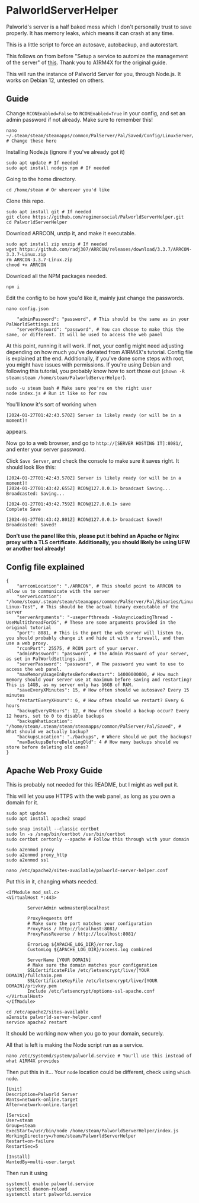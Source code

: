 ﻿# PalworldServerHelper
Palworld's server is a half baked mess which I don't personally trust to save properly. It has memory leaks, which means it can crash at any time.

This is a little script to force an autosave, autobackup, and autorestart.

This follows on from before "Setup a service to automize the management of the server" of [this](https://github.com/A1RM4X/HowTo-Palworld). Thank you to A1RM4X for the original guide.

This will run the instance of Palworld Server for you, through Node.js. It works on Debian 12, untested on others.

## Guide

Change `RCONEnabled=False` to `RCONEnabled=True` in your config, and set an admin password if not already. Make sure to remember this!
```
nano ~/.steam/steam/steamapps/common/PalServer/Pal/Saved/Config/LinuxServer/PalWorldSettings.ini # Change these here
```

Installing Node.js (ignore if you've already got it)
```
sudo apt update # If needed
sudo apt install nodejs npm # If needed
```

Going to the home directory.
```
cd /home/steam # Or wherever you'd like
```

Clone this repo.
```
sudo apt install git # If needed
git clone https://github.com/regimensocial/PalworldServerHelper.git
cd PalworldServerHelper
```

Download ARRCON, unzip it, and make it executable.
```
sudo apt install zip unzip # If needed
wget https://github.com/radj307/ARRCON/releases/download/3.3.7/ARRCON-3.3.7-Linux.zip
rm ARRCON-3.3.7-Linux.zip
chmod +x ARRCON
```

Download all the NPM packages needed.
```
npm i
```

Edit the config to be how you'd like it, mainly just change the passwords.
```
nano config.json
```

```
    "adminPassword": "password", # This should be the same as in your PalWorldSettings.ini
    "serverPassword": "password", # You can choose to make this the same, or different. It will be used to access the web panel
```

At this point, running it will work. If not, your config might need adjusting depending on how much you've deviated from A1RM4X's tutorial. Config file is explained at the end. Additionally, if you've done some steps with root, you might have issues with permissions. If you're using Debian and following this tutorial, you probably know how to sort those out (`chown -R steam:steam /home/steam/PalworldServerHelper`).
```
sudo -u steam bash # Make sure you're on the right user
node index.js # Run it like so for now
```

You'll know it's sort of working when 
```
[2024-01-27T01:42:43.570Z] Server is likely ready (or will be in a moment)!
```
appears.

Now go to a web browser, and go to `http://[SERVER HOSTING IT]:8081/`, and enter your server password.

Click `Save Server`, and check the console to make sure it saves right. It should look like this:

```
[2024-01-27T01:42:43.570Z] Server is likely ready (or will be in a moment)!
[2024-01-27T01:43:42.655Z] RCON@127.0.0.1> broadcast Saving...
Broadcasted: Saving...

[2024-01-27T01:43:42.759Z] RCON@127.0.0.1> save
Complete Save

[2024-01-27T01:43:42.801Z] RCON@127.0.0.1> broadcast Saved!
Broadcasted: Saved!
```

**Don't use the panel like this, please put it behind an Apache or Nginx proxy with a TLS certificate. Additionally, you should likely be using UFW or another tool already!**

## Config file explained

```
{
    "arrconLocation": "./ARRCON", # This should point to ARRCON to allow us to communicate with the server
    "serverLocation": "/home/steam/.steam/steam/steamapps/common/PalServer/Pal/Binaries/Linux/PalServer-Linux-Test", # This should be the actual binary executable of the server
    "serverArguments": "-useperfthreads -NoAsyncLoadingThread -UseMultithreadForDS", # These are some arguments provided in the original tutorial
    "port": 8081, # This is the port the web server will listen to, you should probably change it and hide it with a firewall, and then use a web proxy.
    "rconPort": 25575, # RCON port of your server.
    "adminPassword": "password", # The Admin Password of your server, as set in PalWorldSettings.ini
    "serverPassword": "password", # The password you want to use to access the web panel.
    "maxMemoryUsageInBytesBeforeRestart": 14000000000, # How much memory should your server use at maximum before saving and restarting? This is 14GB, as my server only has 16GB of RAM.
    "saveEveryXMinutes": 15, # How often should we autosave? Every 15 minutes
    "restartEveryXHours": 6, # How often should we restart? Every 6 hours
    "backupEveryXHours": 12, # How often should a backup occur? Every 12 hours, set to 0 to disable backups
    "backupWhatLocation": "/home/steam/.steam/steam/steamapps/common/PalServer/Pal/Saved", # What should we actually backup?
    "backupsLocation": "./backups", # Where should we put the backups?
    "maxBackupsBeforeDeletingOld": 4 # How many backups should we store before deleting old ones?
}
```

## Apache Web Proxy Guide
This is probably not needed for this README, but I might as well put it.

This will let you use HTTPS with the web panel, as long as you own a domain for it.

```
sudo apt update
sudo apt install apache2 snapd

sudo snap install --classic certbot
sudo ln -s /snap/bin/certbot /usr/bin/certbot
sudo certbot certonly --apache # Follow this through with your domain

sudo a2enmod proxy
sudo a2enmod proxy_http
sudo a2enmod ssl
```

```
nano /etc/apache2/sites-available/palworld-server-helper.conf
```

Put this in it, changing whats needed.

```
<IfModule mod_ssl.c>
<VirtualHost *:443>

        ServerAdmin webmaster@localhost

        ProxyRequests Off
        # Make sure the port matches your configuration
        ProxyPass / http://localhost:8081/ 
        ProxyPassReverse / http://localhost:8081/ 

        ErrorLog ${APACHE_LOG_DIR}/error.log
        CustomLog ${APACHE_LOG_DIR}/access.log combined

        ServerName [YOUR DOMAIN]
        # Make sure the domain matches your configuration
        SSLCertificateFile /etc/letsencrypt/live/[YOUR DOMAIN]/fullchain.pem 
        SSLCertificateKeyFile /etc/letsencrypt/live/[YOUR DOMAIN]/privkey.pem
        Include /etc/letsencrypt/options-ssl-apache.conf
</VirtualHost>
</IfModule>
```

```
cd /etc/apache2/sites-available
a2ensite palworld-server-helper.conf
service apache2 restart
```

It should be working now when you go to your domain, securely.

All that is left is making the Node script run as a service.

```
nano /etc/systemd/system/palworld.service # You'll use this instead of what A1RM4X provides
```

Then put this in it... Your `node` location could be different, check using `which node`.
```
[Unit]
Description=Palworld Server
Wants=network-online.target
After=network-online.target

[Service]
User=steam
Group=steam
ExecStart=/usr/bin/node /home/steam/PalworldServerHelper/index.js
WorkingDirectory=/home/steam/PalworldServerHelper
Restart=on-failure
RestartSec=5

[Install]
WantedBy=multi-user.target
```

Then run it using
```
systemctl enable palworld.service
systemctl daemon-reload
systemctl start palworld.service
```
